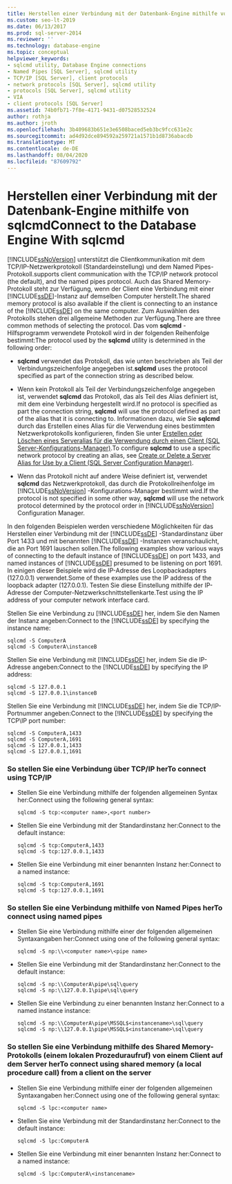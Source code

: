 ```yaml
---
title: Herstellen einer Verbindung mit der Datenbank-Engine mithilfe von sqlcmd
ms.custom: seo-lt-2019
ms.date: 06/13/2017
ms.prod: sql-server-2014
ms.reviewer: ''
ms.technology: database-engine
ms.topic: conceptual
helpviewer_keywords:
- sqlcmd utility, Database Engine connections
- Named Pipes [SQL Server], sqlcmd utility
- TCP/IP [SQL Server], client protocols
- network protocols [SQL Server], sqlcmd utility
- protocols [SQL Server], sqlcmd utility
- VIA
- client protocols [SQL Server]
ms.assetid: 74b0fb71-7f8e-4171-9431-d07528532524
author: rothja
ms.author: jroth
ms.openlocfilehash: 3b409683b651e3e6508baced5eb3bc9fcc631e2c
ms.sourcegitcommit: ad4d92dce894592a259721a1571b1d8736abacdb
ms.translationtype: MT
ms.contentlocale: de-DE
ms.lasthandoff: 08/04/2020
ms.locfileid: "87609792"
---
```

# <a name="connect-to-the-database-engine-with-sqlcmd"></a><span data-ttu-id="e8340-102">Herstellen einer Verbindung mit der Datenbank-Engine mithilfe von sqlcmd</span><span class="sxs-lookup"><span data-stu-id="e8340-102">Connect to the Database Engine With sqlcmd</span></span>
  [!INCLUDE[ssNoVersion](../../includes/ssnoversion-md.md)] <span data-ttu-id="e8340-103">unterstützt die Clientkommunikation mit dem TCP/IP-Netzwerkprotokoll (Standardeinstellung) und dem Named Pipes-Protokoll.</span><span class="sxs-lookup"><span data-stu-id="e8340-103">supports client communication with the TCP/IP network protocol (the default), and the named pipes protocol.</span></span> <span data-ttu-id="e8340-104">Auch das Shared Memory-Protokoll steht zur Verfügung, wenn der Client eine Verbindung mit einer [!INCLUDE[ssDE](../../includes/ssde-md.md)]-Instanz auf demselben Computer herstellt.</span><span class="sxs-lookup"><span data-stu-id="e8340-104">The shared memory protocol is also available if the client is connecting to an instance of the [!INCLUDE[ssDE](../../includes/ssde-md.md)] on the same computer.</span></span> <span data-ttu-id="e8340-105">Zum Auswählen des Protokolls stehen drei allgemeine Methoden zur Verfügung.</span><span class="sxs-lookup"><span data-stu-id="e8340-105">There are three common methods of selecting the protocol.</span></span> <span data-ttu-id="e8340-106">Das vom **sqlcmd** -Hilfsprogramm verwendete Protokoll wird in der folgenden Reihenfolge bestimmt:</span><span class="sxs-lookup"><span data-stu-id="e8340-106">The protocol used by the **sqlcmd** utility is determined in the following order:</span></span>  
  
-   <span data-ttu-id="e8340-107">**sqlcmd** verwendet das Protokoll, das wie unten beschrieben als Teil der Verbindungszeichenfolge angegeben ist.</span><span class="sxs-lookup"><span data-stu-id="e8340-107">**sqlcmd** uses the protocol specified as part of the connection string as described below.</span></span>  
  
-   <span data-ttu-id="e8340-108">Wenn kein Protokoll als Teil der Verbindungszeichenfolge angegeben ist, verwendet **sqlcmd** das Protokoll, das als Teil des Alias definiert ist, mit dem eine Verbindung hergestellt wird.</span><span class="sxs-lookup"><span data-stu-id="e8340-108">If no protocol is specified as part the connection string, **sqlcmd** will use the protocol defined as part of the alias that it is connecting to.</span></span> <span data-ttu-id="e8340-109">Informationen dazu, wie Sie **sqlcmd** durch das Erstellen eines Alias für die Verwendung eines bestimmten Netzwerkprotokolls konfigurieren, finden Sie unter [Erstellen oder Löschen eines Serveralias für die Verwendung durch einen Client &#40;SQL Server-Konfigurations-Manager&#41;](../../database-engine/configure-windows/create-or-delete-a-server-alias-for-use-by-a-client.md).</span><span class="sxs-lookup"><span data-stu-id="e8340-109">To configure **sqlcmd** to use a specific network protocol by creating an alias, see [Create or Delete a Server Alias for Use by a Client &#40;SQL Server Configuration Manager&#41;](../../database-engine/configure-windows/create-or-delete-a-server-alias-for-use-by-a-client.md).</span></span>  
  
-   <span data-ttu-id="e8340-110">Wenn das Protokoll nicht auf andere Weise definiert ist, verwendet **sqlcmd** das Netzwerkprotokoll, das durch die Protokollreihenfolge im [!INCLUDE[ssNoVersion](../../includes/ssnoversion-md.md)] -Konfigurations-Manager bestimmt wird.</span><span class="sxs-lookup"><span data-stu-id="e8340-110">If the protocol is not specified in some other way, **sqlcmd** will use the network protocol determined by the protocol order in [!INCLUDE[ssNoVersion](../../includes/ssnoversion-md.md)] Configuration Manager.</span></span>  
  
 <span data-ttu-id="e8340-111">In den folgenden Beispielen werden verschiedene Möglichkeiten für das Herstellen einer Verbindung mit der [!INCLUDE[ssDE](../../includes/ssde-md.md)] -Standardinstanz über Port 1433 und mit benannten [!INCLUDE[ssDE](../../includes/ssde-md.md)] -Instanzen veranschaulicht, die an Port 1691 lauschen sollen.</span><span class="sxs-lookup"><span data-stu-id="e8340-111">The following examples show various ways of connecting to the default instance of [!INCLUDE[ssDE](../../includes/ssde-md.md)] on port 1433, and named instances of [!INCLUDE[ssDE](../../includes/ssde-md.md)] presumed to be listening on port 1691.</span></span> <span data-ttu-id="e8340-112">In einigen dieser Beispiele wird die IP-Adresse des Loopbackadapters (127.0.0.1) verwendet.</span><span class="sxs-lookup"><span data-stu-id="e8340-112">Some of these examples use the IP address of the loopback adapter (127.0.0.1).</span></span> <span data-ttu-id="e8340-113">Testen Sie diese Einstellung mithilfe der IP-Adresse der Computer-Netzwerkschnittstellenkarte.</span><span class="sxs-lookup"><span data-stu-id="e8340-113">Test using the IP address of your computer network interface card.</span></span>  
  
 <span data-ttu-id="e8340-114">Stellen Sie eine Verbindung zu [!INCLUDE[ssDE](../../includes/ssde-md.md)] her, indem Sie den Namen der Instanz angeben:</span><span class="sxs-lookup"><span data-stu-id="e8340-114">Connect to the [!INCLUDE[ssDE](../../includes/ssde-md.md)] by specifying the instance name:</span></span>  
  
```  
sqlcmd -S ComputerA  
sqlcmd -S ComputerA\instanceB  
```  
  
 <span data-ttu-id="e8340-115">Stellen Sie eine Verbindung mit [!INCLUDE[ssDE](../../includes/ssde-md.md)] her, indem Sie die IP-Adresse angeben:</span><span class="sxs-lookup"><span data-stu-id="e8340-115">Connect to the [!INCLUDE[ssDE](../../includes/ssde-md.md)] by specifying the IP address:</span></span>  
  
```  
sqlcmd -S 127.0.0.1  
sqlcmd -S 127.0.0.1\instanceB  
```  
  
 <span data-ttu-id="e8340-116">Stellen Sie eine Verbindung mit [!INCLUDE[ssDE](../../includes/ssde-md.md)] her, indem Sie die TCP/IP-Portnummer angeben:</span><span class="sxs-lookup"><span data-stu-id="e8340-116">Connect to the [!INCLUDE[ssDE](../../includes/ssde-md.md)] by specifying the TCP\IP port number:</span></span>  
  
```  
sqlcmd -S ComputerA,1433  
sqlcmd -S ComputerA,1691  
sqlcmd -S 127.0.0.1,1433  
sqlcmd -S 127.0.0.1,1691  
```  
  
### <a name="to-connect-using-tcpip"></a><span data-ttu-id="e8340-117">So stellen Sie eine Verbindung über TCP/IP her</span><span class="sxs-lookup"><span data-stu-id="e8340-117">To connect using TCP/IP</span></span>  
  
-   <span data-ttu-id="e8340-118">Stellen Sie eine Verbindung mithilfe der folgenden allgemeinen Syntax her:</span><span class="sxs-lookup"><span data-stu-id="e8340-118">Connect using the following general syntax:</span></span>  
  
    ```  
    sqlcmd -S tcp:<computer name>,<port number>  
    ```  
  
-   <span data-ttu-id="e8340-119">Stellen Sie eine Verbindung mit der Standardinstanz her:</span><span class="sxs-lookup"><span data-stu-id="e8340-119">Connect to the default instance:</span></span>  
  
    ```  
    sqlcmd -S tcp:ComputerA,1433  
    sqlcmd -S tcp:127.0.0.1,1433  
    ```  
  
-   <span data-ttu-id="e8340-120">Stellen Sie eine Verbindung mit einer benannten Instanz her:</span><span class="sxs-lookup"><span data-stu-id="e8340-120">Connect to a named instance:</span></span>  
  
    ```  
    sqlcmd -S tcp:ComputerA,1691  
    sqlcmd -S tcp:127.0.0.1,1691  
    ```  
  
### <a name="to-connect-using-named-pipes"></a><span data-ttu-id="e8340-121">So stellen Sie eine Verbindung mithilfe von Named Pipes her</span><span class="sxs-lookup"><span data-stu-id="e8340-121">To connect using named pipes</span></span>  
  
-   <span data-ttu-id="e8340-122">Stellen Sie eine Verbindung mithilfe einer der folgenden allgemeinen Syntaxangaben her:</span><span class="sxs-lookup"><span data-stu-id="e8340-122">Connect using one of the following general syntax:</span></span>  
  
    ```  
    sqlcmd -S np:\\<computer name>\<pipe name>  
    ```  
  
-   <span data-ttu-id="e8340-123">Stellen Sie eine Verbindung mit der Standardinstanz her:</span><span class="sxs-lookup"><span data-stu-id="e8340-123">Connect to the default instance:</span></span>  
  
    ```  
    sqlcmd -S np:\\ComputerA\pipe\sql\query  
    sqlcmd -S np:\\127.0.0.1\pipe\sql\query  
    ```  
  
-   <span data-ttu-id="e8340-124">Stellen Sie eine Verbindung zu einer benannten Instanz her:</span><span class="sxs-lookup"><span data-stu-id="e8340-124">Connect to a named instance instance:</span></span>  
  
    ```  
    sqlcmd -S np:\\ComputerA\pipe\MSSQL$<instancename>\sql\query  
    sqlcmd -S np:\\127.0.0.1\pipe\MSSQL$<instancename>\sql\query  
    ```  
  
### <a name="to-connect-using-shared-memory-a-local-procedure-call-from-a-client-on-the-server"></a><span data-ttu-id="e8340-125">So stellen Sie eine Verbindung mithilfe des Shared Memory-Protokolls (einem lokalen Prozeduraufruf) von einem Client auf dem Server her</span><span class="sxs-lookup"><span data-stu-id="e8340-125">To connect using shared memory (a local procedure call) from a client on the server</span></span>  
  
-   <span data-ttu-id="e8340-126">Stellen Sie eine Verbindung mithilfe einer der folgenden allgemeinen Syntaxangaben her:</span><span class="sxs-lookup"><span data-stu-id="e8340-126">Connect using one of the following general syntax:</span></span>  
  
    ```  
    sqlcmd -S lpc:<computer name>  
    ```  
  
-   <span data-ttu-id="e8340-127">Stellen Sie eine Verbindung mit der Standardinstanz her:</span><span class="sxs-lookup"><span data-stu-id="e8340-127">Connect to the default instance:</span></span>  
  
    ```  
    sqlcmd -S lpc:ComputerA  
    ```  
  
-   <span data-ttu-id="e8340-128">Stellen Sie eine Verbindung mit einer benannten Instanz her:</span><span class="sxs-lookup"><span data-stu-id="e8340-128">Connect to a named instance:</span></span>  
  
    ```  
    sqlcmd -S lpc:ComputerA\<instancename>  
    ```  
  
  
